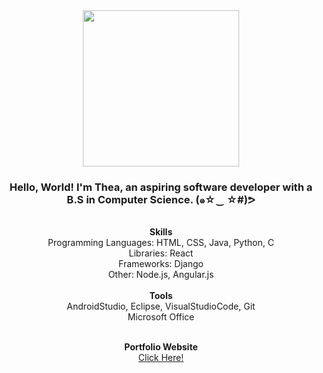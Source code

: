 <div align="center">
  
  <img src= "https://i.pinimg.com/originals/a9/9e/41/a99e419272b53630b5d5b178188a8900.gif" width="250" height="250">
  <h3>Hello, World! I'm Thea, an aspiring software developer with a B.S in Computer Science.  (๑☆‿ ☆#)ᕗ </h3>

  <br> <b>Skills</b>
  <br>
  Programming Languages: HTML, CSS, Java, Python, C
  <br>Libraries: React
  <br>Frameworks: Django
  <br>Other: Node.js, Angular.js
  <br>
  <br>
  <b>Tools</b>
  <br>AndroidStudio, Eclipse, VisualStudioCode, Git
  <br>Microsoft Office
  
  <br><b>Portfolio Website</b>
  <br>
  <a href="https://tplanas21.github.io/theaplanas_portfolio/">Click Here!</a>
</div>


